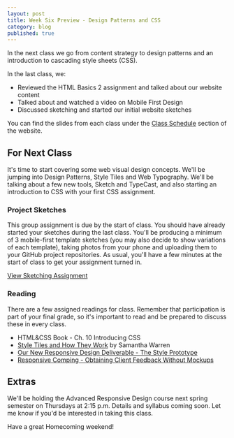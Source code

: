 ```yaml
---
layout: post
title: Week Six Preview - Design Patterns and CSS
category: blog
published: true
---
```


In the next class we go from content strategy to design patterns and an introduction to cascading style sheets (CSS).

In the last class, we:

* Reviewed the HTML Basics 2 assignment and talked about our website content
* Talked about and watched a video on Mobile First Design
* Discussed sketching and started our initial website sketches

You can find the slides from each class under the [Class Schedule](http://rwdkent.com/class/schedule/) section of the website.

## For Next Class

It's time to start covering some web visual design concepts.  We'll be jumping into Design Patterns, Style Tiles and Web Typography.  We'll be talking about a few new tools, Sketch and TypeCast, and also starting an introduction to CSS with your first CSS assignment.

### Project Sketches

This group assignment is due by the start of class.  You should have already started your sketches during the last class.  You'll be producing a minimum of 3 mobile-first template sketches (you may also decide to show variations of each template), taking photos from your phone and uploading them to your GitHub project repositories.  As usual, you'll have a few minutes at the start of class to get your assignment turned in.  

<a href="http://rwdkent.com/class/assignments/sketching/" class="button small">View Sketching Assignment</a>


### Reading

There are a few assigned readings for class.  Remember that participation is part of your final grade, so it's important to read and be prepared to discuss these in every class.

* HTML&CSS Book - Ch. 10 Introducing CSS
* [Style Tiles and How They Work](http://alistapart.com/article/style-tiles-and-how-they-work) by Samantha Warren
* [Our New Responsive Design Deliverable - The Style Prototype](http://seesparkbox.com/foundry/our_new_responsive_design_deliverable_the_style_prototype)
* [Responsive Comping - Obtaining Client Feedback Without Mockups](http://alistapart.com/article/responsive-comping-obtaining-signoff-with-mockups)

## Extras

We'll be holding the Advanced Responsive Design course next spring semester on Thursdays at 2:15 p.m.  Details and syllabus coming soon.  Let me know if you'd be interested in taking this class.

Have a great Homecoming weekend!
